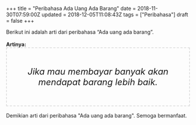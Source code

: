 +++
title = "Peribahasa Ada Uang Ada Barang"
date = 2018-11-30T07:59:00Z
updated = 2018-12-05T11:08:43Z
tags = ["Peribahasa"]
draft = false
+++

<div dir="ltr" style="text-align: left;" trbidi="on"><div style="text-align: justify;">Berikut ini adalah arti dari peribahasa “Ada uang ada barang”.</div><br /><div style="text-align: justify;"><b>Artinya:</b></div><div style="border: 2px dashed #ddd; font-size: 24px; height: auto; margin: 0 auto; padding: 50px; text-align: center; width: auto;"><i>Jika mau membayar banyak akan mendapat barang lebih baik.</i></div><div style="text-align: justify;"><br /></div><div style="text-align: justify;">Demikian arti dari peribahasa "Ada uang ada barang". Semoga bermanfaat.</div></div>
